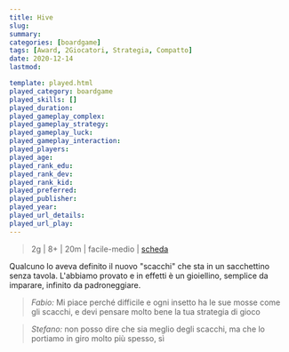 ```yaml
---
title: Hive
slug: 
summary: 
categories: [boardgame]
tags: [Award, 2Giocatori, Strategia, Compatto]
date: 2020-12-14
lastmod: 

template: played.html
played_category: boardgame
played_skills: []
played_duration: 
played_gameplay_complex: 
played_gameplay_strategy: 
played_gameplay_luck: 
played_gameplay_interaction: 
played_players: 
played_age: 
played_rank_edu: 
played_rank_dev: 
played_rank_kid: 
played_preferred: 
played_publisher: 
played_year: 
played_url_details: 
played_url_play: 
---
```


> 2g | 8+ | 20m | facile-medio | [scheda](https://boardgamegeek.com/boardgame/2655/hive)   

Qualcuno lo aveva definito il nuovo "scacchi" che sta in un sacchettino senza tavola.
L'abbiamo provato e in effetti è un gioiellino, semplice da imparare, infinito da padroneggiare.

> *Fabio:*
> Mi piace perché difficile e ogni insetto ha le sue mosse come gli scacchi, e devi pensare molto bene la tua strategia di gioco

> *Stefano:*
> non posso dire che sia meglio degli scacchi, ma che lo portiamo in giro molto più spesso, sì


